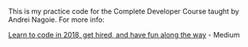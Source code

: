 This is my practice code for the Complete Developer Course taught by
Andrei Nagoie. For more info: 

[Learn to code in 2018, get hired, and have fun along the way](https://hackernoon.com/learn-to-code-in-2018-get-hired-and-have-fun-along-the-way-b338247eed6a) - Medium